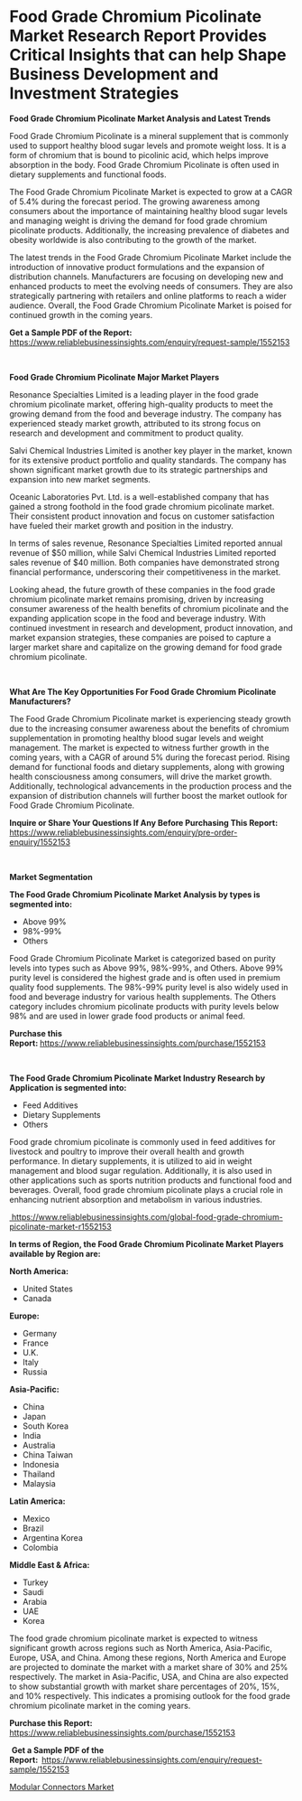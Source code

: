 <p><h1>Food Grade Chromium Picolinate Market Research Report Provides Critical Insights that can help Shape Business Development and Investment Strategies</h1></p><p><strong>Food Grade Chromium Picolinate Market Analysis and Latest Trends</strong></p>
<p><p>Food Grade Chromium Picolinate is a mineral supplement that is commonly used to support healthy blood sugar levels and promote weight loss. It is a form of chromium that is bound to picolinic acid, which helps improve absorption in the body. Food Grade Chromium Picolinate is often used in dietary supplements and functional foods.</p><p>The Food Grade Chromium Picolinate Market is expected to grow at a CAGR of 5.4% during the forecast period. The growing awareness among consumers about the importance of maintaining healthy blood sugar levels and managing weight is driving the demand for food grade chromium picolinate products. Additionally, the increasing prevalence of diabetes and obesity worldwide is also contributing to the growth of the market.</p><p>The latest trends in the Food Grade Chromium Picolinate Market include the introduction of innovative product formulations and the expansion of distribution channels. Manufacturers are focusing on developing new and enhanced products to meet the evolving needs of consumers. They are also strategically partnering with retailers and online platforms to reach a wider audience. Overall, the Food Grade Chromium Picolinate Market is poised for continued growth in the coming years.</p></p>
<p><strong>Get a Sample PDF of the Report:&nbsp;</strong> <a href="https://www.reliablebusinessinsights.com/enquiry/request-sample/1552153">https://www.reliablebusinessinsights.com/enquiry/request-sample/1552153</a></p>
<p>&nbsp;</p>
<p><strong>Food Grade Chromium Picolinate Major Market Players</strong></p>
<p><p>Resonance Specialties Limited is a leading player in the food grade chromium picolinate market, offering high-quality products to meet the growing demand from the food and beverage industry. The company has experienced steady market growth, attributed to its strong focus on research and development and commitment to product quality.</p><p>Salvi Chemical Industries Limited is another key player in the market, known for its extensive product portfolio and quality standards. The company has shown significant market growth due to its strategic partnerships and expansion into new market segments.</p><p>Oceanic Laboratories Pvt. Ltd. is a well-established company that has gained a strong foothold in the food grade chromium picolinate market. Their consistent product innovation and focus on customer satisfaction have fueled their market growth and position in the industry.</p><p>In terms of sales revenue, Resonance Specialties Limited reported annual revenue of $50 million, while Salvi Chemical Industries Limited reported sales revenue of $40 million. Both companies have demonstrated strong financial performance, underscoring their competitiveness in the market.</p><p>Looking ahead, the future growth of these companies in the food grade chromium picolinate market remains promising, driven by increasing consumer awareness of the health benefits of chromium picolinate and the expanding application scope in the food and beverage industry. With continued investment in research and development, product innovation, and market expansion strategies, these companies are poised to capture a larger market share and capitalize on the growing demand for food grade chromium picolinate.</p></p>
<p>&nbsp;</p>
<p><strong>What Are The Key Opportunities For Food Grade Chromium Picolinate Manufacturers?</strong></p>
<p><p>The Food Grade Chromium Picolinate market is experiencing steady growth due to the increasing consumer awareness about the benefits of chromium supplementation in promoting healthy blood sugar levels and weight management. The market is expected to witness further growth in the coming years, with a CAGR of around 5% during the forecast period. Rising demand for functional foods and dietary supplements, along with growing health consciousness among consumers, will drive the market growth. Additionally, technological advancements in the production process and the expansion of distribution channels will further boost the market outlook for Food Grade Chromium Picolinate.</p></p>
<p><strong>Inquire or Share Your Questions If Any Before Purchasing This Report:</strong> <a href="https://www.reliablebusinessinsights.com/enquiry/pre-order-enquiry/1552153">https://www.reliablebusinessinsights.com/enquiry/pre-order-enquiry/1552153</a></p>
<p>&nbsp;</p>
<p><strong>Market Segmentation</strong></p>
<p><strong>The Food Grade Chromium Picolinate Market Analysis by types is segmented into:</strong></p>
<p><ul><li>Above 99%</li><li>98%-99%</li><li>Others</li></ul></p>
<p><p>Food Grade Chromium Picolinate Market is categorized based on purity levels into types such as Above 99%, 98%-99%, and Others. Above 99% purity level is considered the highest grade and is often used in premium quality food supplements. The 98%-99% purity level is also widely used in food and beverage industry for various health supplements. The Others category includes chromium picolinate products with purity levels below 98% and are used in lower grade food products or animal feed.</p></p>
<p><strong>Purchase this Report:&nbsp;</strong><a href="https://www.reliablebusinessinsights.com/purchase/1552153">https://www.reliablebusinessinsights.com/purchase/1552153</a></p>
<p>&nbsp;</p>
<p><strong>The Food Grade Chromium Picolinate Market Industry Research by Application is segmented into:</strong></p>
<p><ul><li>Feed Additives</li><li>Dietary Supplements</li><li>Others</li></ul></p>
<p><p>Food grade chromium picolinate is commonly used in feed additives for livestock and poultry to improve their overall health and growth performance. In dietary supplements, it is utilized to aid in weight management and blood sugar regulation. Additionally, it is also used in other applications such as sports nutrition products and functional food and beverages. Overall, food grade chromium picolinate plays a crucial role in enhancing nutrient absorption and metabolism in various industries.</p></p>
<p><a href="https://www.reliablebusinessinsights.com/global-food-grade-chromium-picolinate-market-r1552153">&nbsp;https://www.reliablebusinessinsights.com/global-food-grade-chromium-picolinate-market-r1552153</a></p>
<p><strong>In terms of Region, the Food Grade Chromium Picolinate Market Players available by Region are:</strong></p>
<p>
    <p> <strong> North America: </strong>
        <ul>
            <li>United States</li>
            <li>Canada</li>
        </ul>
        </p> 
    <p> <strong> Europe: </strong>
        <ul>
            <li>Germany</li>
            <li>France</li>
            <li>U.K.</li>
            <li>Italy</li>
            <li>Russia</li>
        </ul>
        </p> 
    <p> <strong> Asia-Pacific: </strong>
        <ul>
            <li>China</li>
            <li>Japan</li>
            <li>South Korea</li>
            <li>India</li>
            <li>Australia</li>
            <li>China Taiwan</li>
            <li>Indonesia</li>
            <li>Thailand</li>
            <li>Malaysia</li>
        </ul>
        </p> 
    <p> <strong> Latin America: </strong>
        <ul>
            <li>Mexico</li>
            <li>Brazil</li>
            <li>Argentina Korea</li>
            <li>Colombia</li>
        </ul>
        </p> 
    <p> <strong> Middle East & Africa: </strong>
        <ul>
            <li>Turkey</li>
            <li>Saudi</li>
            <li>Arabia</li>
            <li>UAE</li>
            <li>Korea</li>
        </ul>
    </p>
    </p>
<p><p>The food grade chromium picolinate market is expected to witness significant growth across regions such as North America, Asia-Pacific, Europe, USA, and China. Among these regions, North America and Europe are projected to dominate the market with a market share of 30% and 25% respectively. The market in Asia-Pacific, USA, and China are also expected to show substantial growth with market share percentages of 20%, 15%, and 10% respectively. This indicates a promising outlook for the food grade chromium picolinate market in the coming years.</p></p>
<p><strong>Purchase this Report: </strong><a href="https://www.reliablebusinessinsights.com/purchase/1552153">https://www.reliablebusinessinsights.com/purchase/1552153</a></p>
<p>&nbsp;<strong>Get a Sample PDF of the Report:&nbsp;&nbsp;</strong><a href="https://www.reliablebusinessinsights.com/enquiry/request-sample/1552153">https://www.reliablebusinessinsights.com/enquiry/request-sample/1552153</a></p>
<p><strong></strong></p>
<p><p><a href="https://view.publitas.com/reportprime-1/modular-connectors-market-forecasts-market-trends-and-impact-analysis-2024-2031/">Modular Connectors Market</a></p></p>